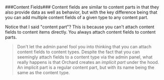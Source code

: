 ###Content Fields###
Content fields are similar to content parts in that they also provide data as well as behavior, but with the key difference being that you can add multiple content fields of a given type to any content part.

Notice that I said "content part"? This is because you can't attach content fields to content items directly. You always attach content fields to content parts.

>Don't let the admin panel fool you into thinking that you can attach content fields to content types. Despite the fact that you can seemingly attach fields to a content type via the admin panel, what really happens is that Orchard creates an *implicit part* under the hood. An implicit part is a regular content part, but with its name being the same as the content type.